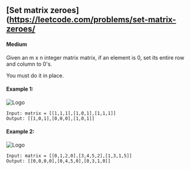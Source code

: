 
## [Set matrix zeroes](https://leetcode.com/problems/set-matrix-zeroes/



 


#### Medium

Given an m x n integer matrix matrix, if an element is 0, set its entire row and column to 0's.

You must do it in place.

#### Example 1:
![Logo](https://assets.leetcode.com/uploads/2020/08/17/mat1.jpg)
```
Input: matrix = [[1,1,1],[1,0,1],[1,1,1]]
Output: [[1,0,1],[0,0,0],[1,0,1]]
```
#### Example 2:
![Logo](https://assets.leetcode.com/uploads/2020/08/17/mat2.jpg)
```
Input: matrix = [[0,1,2,0],[3,4,5,2],[1,3,1,5]]
Output: [[0,0,0,0],[0,4,5,0],[0,3,1,0]]
```




